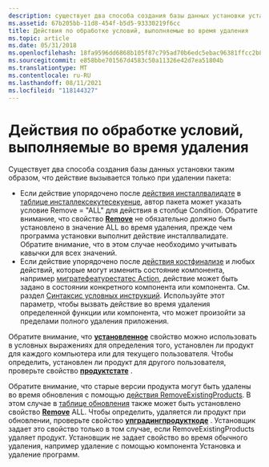```yaml
---
description: существует два способа создания базы данных установки установщик Windows таким образом, что действие вызывается только при удалении пакета.
ms.assetid: 67b205bb-11d8-454f-b5d5-93330219f6cc
title: Действия по обработке условий, выполняемые во время удаления
ms.topic: article
ms.date: 05/31/2018
ms.openlocfilehash: 18fa9596dd6868b105f87c795ad70b6edc5ebac96381ffcc2b8b951947c87568
ms.sourcegitcommit: e858bbe701567d4583c50a11326e42d7ea51804b
ms.translationtype: MT
ms.contentlocale: ru-RU
ms.lasthandoff: 08/11/2021
ms.locfileid: "118144327"
---
```

# <a name="conditioning-actions-to-run-during-removal"></a>Действия по обработке условий, выполняемые во время удаления

Существует два способа создания базы данных установки таким образом, что действие вызывается только при удалении пакета:

-   Если действие упорядочено после [действия инсталлвалидате](installvalidate-action.md) в [таблице инсталлексекутесекуенце](installexecutesequence-table.md), автор пакета может указать условие Remove = "ALL" для действия в столбце Condition. Обратите внимание, что свойство [**Remove**](remove.md) не обязательно должно быть установлено в значение ALL во время удаления, прежде чем программа установки выполнит действие инсталлвалидате. Обратите внимание, что в этом случае необходимо учитывать кавычки для всех значений.
-   Если действие упорядочено после [действия костфинализе](costfinalize-action.md) и любых действий, которые могут изменить состояние компонента, например [мигратефеатурестатес Action](migratefeaturestates-action.md), действие может быть задано в состоянии конкретного компонента или компонента. См. раздел [Синтаксис условных инструкций](conditional-statement-syntax.md). Используйте этот параметр, чтобы вызвать действие во время удаления определенной функции или компонента, что может произойти за пределами полного удаления приложения.

Обратите внимание, что [**установленное**](installed.md) свойство можно использовать в условных выражениях для определения того, установлен ли продукт для каждого компьютера или для текущего пользователя. Чтобы определить, установлен ли продукт для другого пользователя, проверьте свойство [**продуктстате**](productstate.md) .

Обратите внимание, что старые версии продукта могут быть удалены во время обновления с помощью [действия RemoveExistingProducts](removeexistingproducts-action.md). В этом случае в [таблице обновления](upgrade-table.md) также может быть установлено свойство [**Remove**](remove.md) ALL. Чтобы определить, удаляется ли продукт при обновлении, проверьте свойство [**упградингпродукткоде**](upgradingproductcode.md) . Установщик задает это свойство только в том случае, если RemoveExistingProducts удаляет продукт. Установщик не задает свойство во время обычного удаления, например удаление с помощью компонента Установка и удаление программ.

 

 



